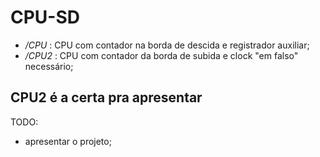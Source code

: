 # CPU-SD
- */CPU* : CPU com contador na borda de descida e registrador auxiliar;
- */CPU2* : CPU com contador da borda de subida e clock "em falso" necessário;

## CPU2 é a certa pra apresentar

TODO:
- apresentar o projeto;
